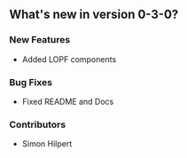 ## What's new in version 0-3-0?

### New Features

* Added LOPF components

### Bug Fixes

* Fixed README and Docs

### Contributors

* Simon Hilpert
